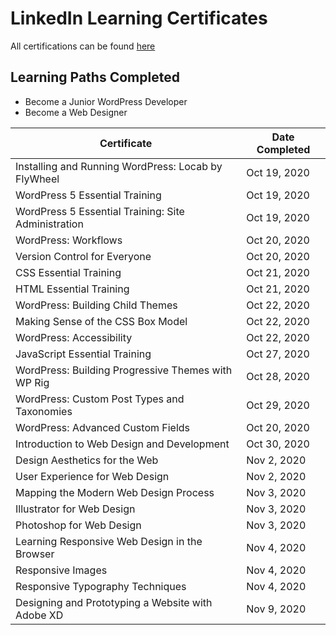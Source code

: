 # LinkedIn Learning Certificates

All certifications can be found [here](https://www.lynda.com/AllCertificates/User/1995468964)

## Learning Paths Completed
- Become a Junior WordPress Developer
- Become a Web Designer

Certificate | Date Completed
------------|----------------
Installing and Running WordPress: Locab by FlyWheel | Oct 19, 2020
WordPress 5 Essential Training | Oct 19, 2020
WordPress 5 Essential Training: Site Administration | Oct 19, 2020
WordPress: Workflows | Oct 20, 2020
Version Control for Everyone | Oct 20, 2020
CSS Essential Training | Oct 21, 2020
HTML Essential Training | Oct 21, 2020
WordPress: Building Child Themes | Oct 22, 2020
Making Sense of the CSS Box Model | Oct 22, 2020
WordPress: Accessibility | Oct 22, 2020
JavaScript Essential Training | Oct 27, 2020
WordPress: Building Progressive Themes with WP Rig | Oct 28, 2020
WordPress: Custom Post Types and Taxonomies | Oct 29, 2020
WordPress: Advanced Custom Fields | Oct 20, 2020
Introduction to Web Design and Development | Oct 30, 2020
Design Aesthetics for the Web | Nov 2, 2020
User Experience for Web Design | Nov 2, 2020
Mapping the Modern Web Design Process | Nov 3, 2020
Illustrator for Web Design | Nov 3, 2020
Photoshop for Web Design | Nov 3, 2020
Learning Responsive Web Design in the Browser | Nov 4, 2020
Responsive Images | Nov 4, 2020
Responsive Typography Techniques | Nov 4, 2020
Designing and Prototyping a Website with Adobe XD | Nov 9, 2020
